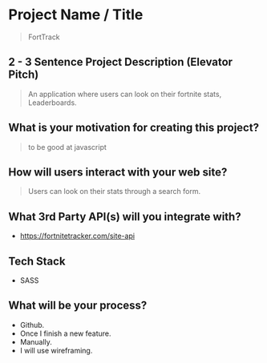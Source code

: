 # Project Name / Title

> FortTrack

## 2 - 3 Sentence Project Description (Elevator Pitch)

> An application where users can look on their fortnite stats, Leaderboards.

## What is your motivation for creating this project?

> to be good at javascript

## How will users interact with your web site?

> Users can look on their stats through a search form.

## What 3rd Party API(s) will you integrate with?

- https://fortnitetracker.com/site-api

## Tech Stack

- SASS

## What will be your process?

- Github.
- Once I finish a new feature.
- Manually.
- I will use wireframing.
